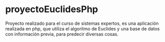 # proyectoEuclidesPhp
Proyecto realizado para el curso de sistemas expertos, es una aplicación realizada en php, que utiliza el algoritmo de Euclides y una base de datos con información previa, para predecir diversas cosas.
